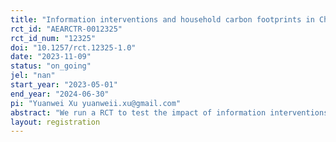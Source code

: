 ```yaml
---
title: "Information interventions and household carbon footprints in China"
rct_id: "AEARCTR-0012325"
rct_id_num: "12325"
doi: "10.1257/rct.12325-1.0"
date: "2023-11-09"
status: "on_going"
jel: "nan"
start_year: "2023-05-01"
end_year: "2024-06-30"
pi: "Yuanwei Xu yuanweii.xu@gmail.com"
abstract: "We run a RCT to test the impact of information interventions on reducing household carbon footprints. A link to access the personalized report on household carbon footprints is sent via a text message. The impact of the following three elements in reducing carbon footprints are tested: (i) the detailed structure of household carbon footprints, (ii) peer comparison, and (iii) personalized feedback. individuals who participated in the baseline survey (N=3,000) are randomized into four groups, with the control group receiving only the carbon footprint amount, treatment group 1 receiving the amount and structure, treatment group 2 the amount and structure plus peer comparison, and treatment group 3 personalized feedback in addition. We calculate carbon footprints based on itemized expenditures on different activites, which are self-reported in online surveys. We would exploit variations within individuals (before and after the information intervention) and between treatment arms to analyze the impact of different information interventions on reducing household carbon footprints. "
layout: registration
---
```


